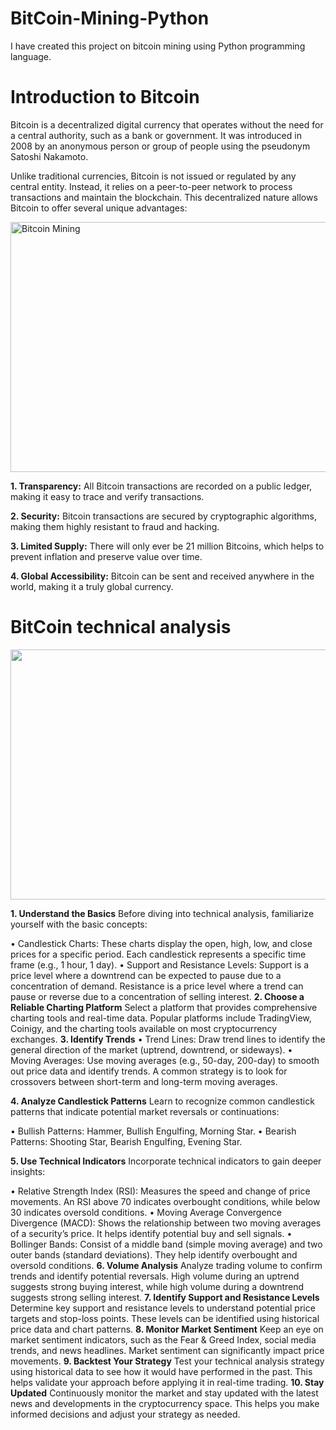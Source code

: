 # BitCoin-Mining-Python
I have created this project on bitcoin mining using Python programming language.

# Introduction to Bitcoin
Bitcoin is a decentralized digital currency that operates without the need for a central authority, such as a bank or government. It was introduced in 2008 by an anonymous person or group of people using the pseudonym Satoshi Nakamoto.

Unlike traditional currencies, Bitcoin is not issued or regulated by any central entity. Instead, it relies on a peer-to-peer network to process transactions and maintain the blockchain. This decentralized nature allows Bitcoin to offer several unique advantages:

<img src="https://th.bing.com/th/id/OIP.KmF5pKjdsyhAt5pZl_tKygAAAA?rs=1&pid=ImgDetMain" alt="Bitcoin Mining" width="600" height="400">


**1. Transparency:** All Bitcoin transactions are recorded on a public ledger, making it easy to trace and verify transactions.

**2. Security:** Bitcoin transactions are secured by cryptographic algorithms, making them highly resistant to fraud and hacking.

**3. Limited Supply:** There will only ever be 21 million Bitcoins, which helps to prevent inflation and preserve value over time.

**4. Global Accessibility:** Bitcoin can be sent and received anywhere in the world, making it a truly global currency.



# BitCoin technical analysis
<img src="https://s3.tradingview.com/l/lHYVdyVQ_big.png" width="600" height="400">

**1. Understand the Basics**
Before diving into technical analysis, familiarize yourself with the basic concepts:

• Candlestick Charts: These charts display the open, high, low, and close prices for a specific period. Each candlestick represents a specific time frame (e.g., 1 hour, 1 day).
• Support and Resistance Levels: Support is a price level where a downtrend can be expected to pause due to a concentration of demand. Resistance is a price level where a trend can pause or reverse due to a concentration of selling interest.
**2. Choose a Reliable Charting Platform**
Select a platform that provides comprehensive charting tools and real-time data. Popular platforms include TradingView, Coinigy, and the charting tools available on most cryptocurrency exchanges.
**3. Identify Trends**
• Trend Lines: Draw trend lines to identify the general direction of the market (uptrend, downtrend, or sideways).
• Moving Averages: Use moving averages (e.g., 50-day, 200-day) to smooth out price data and identify trends. A common strategy is to look for crossovers between short-term and long-term moving averages.

**4. Analyze Candlestick Patterns**
Learn to recognize common candlestick patterns that indicate potential market reversals or continuations:

• Bullish Patterns: Hammer, Bullish Engulfing, Morning Star.
• Bearish Patterns: Shooting Star, Bearish Engulfing, Evening Star.

**5. Use Technical Indicators**
Incorporate technical indicators to gain deeper insights:

• Relative Strength Index (RSI): Measures the speed and change of price movements. An RSI above 70 indicates overbought conditions, while below 30 indicates oversold conditions.
• Moving Average Convergence Divergence (MACD): Shows the relationship between two moving averages of a security’s price. It helps identify potential buy and sell signals.
• Bollinger Bands: Consist of a middle band (simple moving average) and two outer bands (standard deviations). They help identify overbought and oversold conditions.
**6. Volume Analysis**
Analyze trading volume to confirm trends and identify potential reversals. High volume during an uptrend suggests strong buying interest, while high volume during a downtrend suggests strong selling interest.
**7. Identify Support and Resistance Levels**
Determine key support and resistance levels to understand potential price targets and stop-loss points. These levels can be identified using historical price data and chart patterns.
**8. Monitor Market Sentiment**
Keep an eye on market sentiment indicators, such as the Fear & Greed Index, social media trends, and news headlines. Market sentiment can significantly impact price movements.
**9. Backtest Your Strategy**
Test your technical analysis strategy using historical data to see how it would have performed in the past. This helps validate your approach before applying it in real-time trading.
**10. Stay Updated**
Continuously monitor the market and stay updated with the latest news and developments in the cryptocurrency space. This helps you make informed decisions and adjust your strategy as needed.
